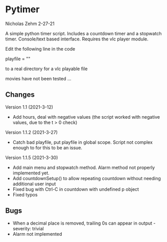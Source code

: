 # Pytimer
Nicholas Zehm
2-27-21

A simple python timer script. Includes a countdown timer and a stopwatch timer. Console/text based interface.
Requires the vlc player module. 

Edit the following line in the code

playfile = ""

to a real directory for a vlc playable file

movies have not been tested ...
## Changes
Version 1.1 (2021-3-12)
* Add hours, deal with negative values (the script worked with negative values, due to the t > 0 check)

Version 1.1.2 (2021-3-27)
* Catch bad playfile, put playfile in global scope. Script not complex enough to for this to be an issue.

Version 1.1.5 (2021-3-30)
* Add main menu and stopwatch method. Alarm method not properly implemented yet.
* Add countdownSetup() to allow repeating countdown without needing additional user input
* Fixed bug with Ctrl-C in countdown with undefined p object
* Fixed typos

## Bugs
* When a decimal place is removed, trailing 0s can appear in output - severity: trivial
* Alarm not implemented

